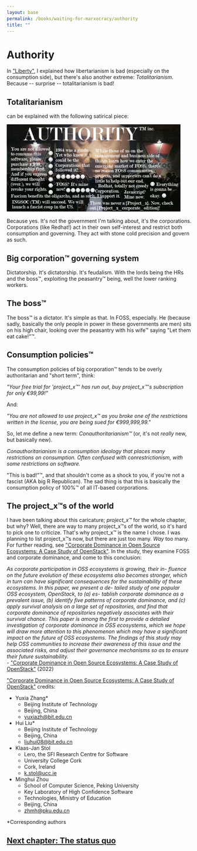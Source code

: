 ```yaml
---
layout: base
permalink: /books/waiting-for-marxocracy/authority
title: ""
---
```


# Authority
In ["Liberty"](/books/waiting-for-marxocracy/liberty), I explained how libertarianism is bad (especially
on the consumption side), but there's also another extreme: *Totalitarianism*.
Because -- surprise -- totalitarianism is bad!

## Totalitarianism
can be explained with the following satirical piece:

[![1984 was a guide.](/images/ingsoc.jpg)](/)

Because yes. It's not the government I'm talking about, it's the corporations.
Corporations (like Redhat!) act in their own self-interest and restrict both
consumption and governing. They act with stone cold precision and govern as such.

## Big corporation™ governing system
Dictatorship. It's dictatorship. It's feudalism. With the lords being the HRs and
the boss™, exploiting the peasantry™ being, well the lower ranking workers.

## The boss™
The boss™ is a dictator. It's simple as that. In FOSS, especially. He (because sadly,
basically the only people in power in these governments are men) sits on his high chair,
looking over the peasantry with his wife™ saying "Let them eat cake!"™.

## Consumption policies™
The consumption policies of big corporation™ tends to be overly authoritarian and "short
term", think:

*"Your free trial for 'project_x™' has run out, buy project_x™'s subscription
for only €99,99!"*

And:

*"You are not allowed to use project_x™ as you broke one of the restrictions written
in the license, you are being sued for €999,999,99."*

So, let me define a new term: *Conauthoritarianism™* (or, it's not *really* new, but
basically new).

*Conauthoritarianism is a consumption ideology that places many restrictions on
consumption. Often confused with conrestrictionism, with some restrictions
on software.*

"This is bad!"™, and that shouldn't come as a shock to you, if you're not a
fascist (AKA big R Republican). The sad thing is that this is basically the consumption
policy of 100%™ of all IT-based corporations.

## The project_x™s of the world
I have been talking about this caricature; *project_x™* for the whole chapter, but why?
Well, there are way to many project_x™s of the world, so it's hard to pick one to
criticize. That's why project_x™ is the name I chose. I was planning to list
project_x™s now, but there are just too many. *Way* too many. For further reading,
see ["Corporate Dominance in Open Source Ecosystems:
A Case Study of OpenStack"](https://dl.acm.org/doi/pdf/10.1145/3540250.3549117).
In the study, they examine FOSS and corporate dominance, and come
to this conclusion:

*As corporate participation in OSS ecosystems is growing, their in-
fluence on the future evolution of these ecosystems also becomes
stronger, which in turn can have significant consequences for the
sustainability of these ecosystems. In this paper, we present a de-
tailed study of one popular OSS ecosystem, OpenStack, to (a) es-
tablish corporate dominance as a prevalent issue, (b) identify five
patterns of corporate dominance, and (c) apply survival analysis
on a large set of repositories, and find that corporate dominance of
repositories negatively associates with their survival chance.
This paper is among the first to provide a detailed investigation of
corporate dominance in OSS ecosystems, which we hope will draw
more attention to this phenomenon which may have a significant
impact on the future of OSS ecosystems. The findings of this study
may help OSS communities to increase their awareness of this issue
and the associated risks, and adjust their governance mechanisms
so as to ensure their future sustainability.*  
\- ["Corporate Dominance in Open Source Ecosystems:
A Case Study of OpenStack"](https://dl.acm.org/doi/pdf/10.1145/3540250.3549117)
(2022)

["Corporate Dominance in Open Source Ecosystems:
A Case Study of OpenStack"](https://dl.acm.org/doi/pdf/10.1145/3540250.3549117)
credits:

- Yuxia Zhang\*
  - Beijing Institute of Technology
  - Beijing, China
  - yuxiazh@bit.edu.cn
- Hui Liu\*
  - Beijing Institute of Technology
  - Beijing, China
  - liuhui08@bit.edu.cn
- Klaas-Jan Stol
  - Lero, the SFI Research Centre for Software
  - University College Cork
  - Cork, Ireland
  - k.stol@ucc.ie
- Minghui Zhou
  - School of Computer Science, Peking University
  - Key Laboratory of High Confidence Software
  - Technologies, Ministry of Education
  - Beijing, China
  - zhmh@pku.edu.cn

\*Corresponding authors

## [Next chapter: The status quo](/books/waiting-for-marxocracy/status-quo)
